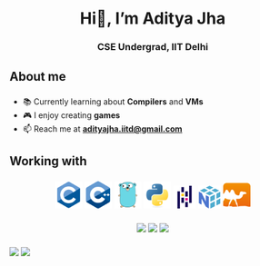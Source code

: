 <h1 align="center">Hi👋, I’m Aditya Jha</h1>
<h3 align="center">CSE Undergrad, IIT Delhi</h3>

<h2 align="left">About me</h2>

###

- 📚 Currently learning about **Compilers** and **VMs**
- 🎮 I enjoy creating **games**
- 📫 Reach me at **adityajha.iitd@gmail.com**

###

<h2 align="left">Working with</h2>

###

<div align="center">
  <a href="https://www.learn-c.org/" target="_blank"><img src="https://raw.githubusercontent.com/devicons/devicon/master/icons/c/c-original.svg" height="48" /></a>
  <a href="https://cplusplus.com/" target="_blank"><img src="https://raw.githubusercontent.com/devicons/devicon/master/icons/cplusplus/cplusplus-original.svg" height="48" /></a>
  <a href="https://go.dev/learn/" target="_blank"><img src="https://raw.githubusercontent.com/devicons/devicon/master/icons/go/go-original.svg" height="48" /></a>
  <a href="https://www.python.org/" target="_blank"><img src="https://raw.githubusercontent.com/devicons/devicon/master/icons/python/python-original.svg" height="48" /></a>
  <a href="https://pandas.pydata.org/docs/"><img src="https://raw.githubusercontent.com/devicons/devicon/master/icons/pandas/pandas-original.svg" height="40" /></a>
  <a href="https://numpy.org/doc/stable/"><img src="https://raw.githubusercontent.com/devicons/devicon/master/icons/numpy/numpy-original.svg" height="40" /></a>
  <a href="https://ocaml.org/" target="_blank"><img src="https://raw.githubusercontent.com/devicons/devicon/master/icons/ocaml/ocaml-original.svg" height="48" /></a>
</div>

###

<div align="center">
  <img src="https://github-readme-stats.vercel.app/api?username=adityjhaa&hide_title=true&show_icons=true&theme=gotham&locale=en&hide_border=true" height="160" />
  <img src="https://github-readme-stats.vercel.app/api/top-langs?username=adityjhaa&locale=en&hide_title=true&layout=compact&card_width=320&langs_count=6&theme=gotham&hide_border=true" height="160" />
  <img src="https://streak-stats.demolab.com?user=adityjhaa&locale=en&mode=daily&theme=gotham&hide_border=true" height="160" />
</div>

###

<p align="left">
<a href="https://www.linkedin.com/in/adityjhaa/" target="_blank"><img src="https://raw.githubusercontent.com/rahuldkjain/github-profile-readme-generator/master/src/images/icons/Social/linked-in-alt.svg" height="40"/></a>
<a href="https://twitter.com/adityjhaa" target="_blank"><img src="https://raw.githubusercontent.com/rahuldkjain/github-profile-readme-generator/master/src/images/icons/Social/twitter.svg" height="40"/></a>
</p>

###

###
